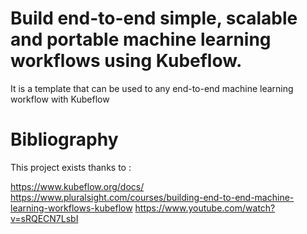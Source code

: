# Build end-to-end simple, scalable and portable machine learning workflows using Kubeflow.

It is a template that can be used to any end-to-end machine learning workflow with Kubeflow

# Bibliography

This project exists thanks to :

https://www.kubeflow.org/docs/
https://www.pluralsight.com/courses/building-end-to-end-machine-learning-workflows-kubeflow
https://www.youtube.com/watch?v=sRQECN7LsbI


